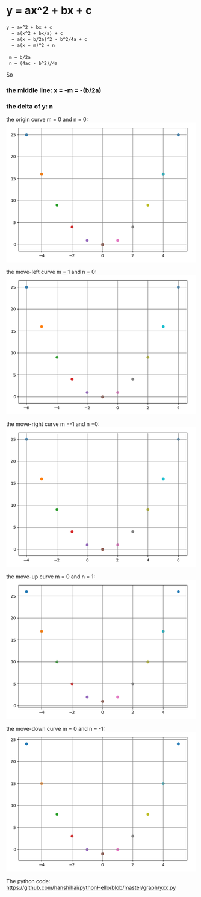 # y = ax^2 + bx + c

```
y = ax^2 + bx + c
  = a(x^2 + bx/a) + c
  = a(x + b/2a)^2 - b^2/4a + c
  = a(x + m)^2 + n

 m = b/2a
 n = (4ac - b^2)/4a
```

So

### the middle line: x = -m = -(b/2a)
### the delta of y: n

the origin curve m = 0 and n = 0:
![origin curve](init.png)

the move-left curve m = 1 and n = 0:
![origin curve](left.png)

the move-right curve m =-1 and n =0:
![origin curve](right.png)

the move-up curve m = 0 and n = 1:
![origin curve](up.png)

the move-down curve m = 0 and n = -1:
![origin curve](down.png)


The python code: https://github.com/hanshihai/pythonHello/blob/master/graph/yxx.py
